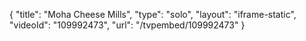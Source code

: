 {
    "title": "Moha Cheese Mills",
    "type": "solo",
    "layout": "iframe-static",
    "videoId": "109992473",
    "url": "\/tvpembed\/109992473"
}